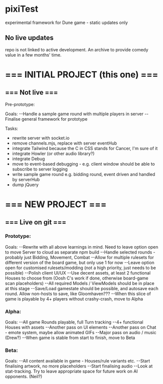 # pixiTest
experimental framework for Dune game - static updates only

## No live updates
repo is not linked to active development. An archive to provide comedy value in a few months' time.

# === INITIAL PROJECT (this one) ===
## === Not live ===

Pre-prototype:

Goals:
--Handle a sample game round with multiple players in server
--Finalise general framework for prototype

Tasks:
- rewrite server with socket.io
- remove channels.mjs, replace with server eventHub
- integrate Tailwind because the C in CSS stands for Cancer, I'm sure of it
- integrate Howler (or other audio library?)
- integrate Debug
- move to event-based debugging - e.g. client window should be able to subscribe to server logging
- write sample game round e.g. bidding round, event driven and handled by serverHub
- dump jQuery



# === NEW PROJECT ===
## === Live on git ===

### Prototype:

Goals:
--Rewrite with all above learnings in mind. Need to leave option open to move Server to cloud as separate npm build
--Handle selected rounds - probably just Bidding, Movement, Combat
--Allow for multiple rulesets for different version of the board game, but only use 1 for now
--Leave option open for customised rulesets/modding (not a high priority, just needs to be possible)
--Polish client UI/UX
--Use decent assets, at least 2 functional Houses to choose from (Oosh C's work if done, otherwise board-game scan placeholders)
--All required Models / ViewModels should be in place at this stage
--Save/Load gamestate should be possible, and autosave each round. Allow non-hosts to save, like Gloomhaven???
--When this slice of game is playable by 4+ players without crashy-crash, move to Alpha


### Alpha:

Goals:
--All game Rounds playable, full Turn tracking
--4+ functional Houses with assets
--Another pass on UI elements
--Another pass on Chat - emote system, maybe allow animated GIFs
--Major pass on audio / music (Drew?)
--When game is stable from start to finish, move to Beta


### Beta:
Goals:
--All content available in game - Houses/rule variants etc.
--Start finalising artwork, no more placeholders
--Start finalising audio
--Look at stat-tracking. Try to leave appropriate space for future work on AI opponents. (Neil?)
